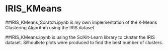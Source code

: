 # IRIS_KMeans

##IRIS_KMeans_Scratch.ipynb is my own implementation of the K-Means Clustering Algorithm using the IRIS dataset

##IRIS_KMeans.ipynb is using the SciKit-Learn library to cluster the IRIS dataset. Silhoullete plots were produced to find the best number of clusters.
